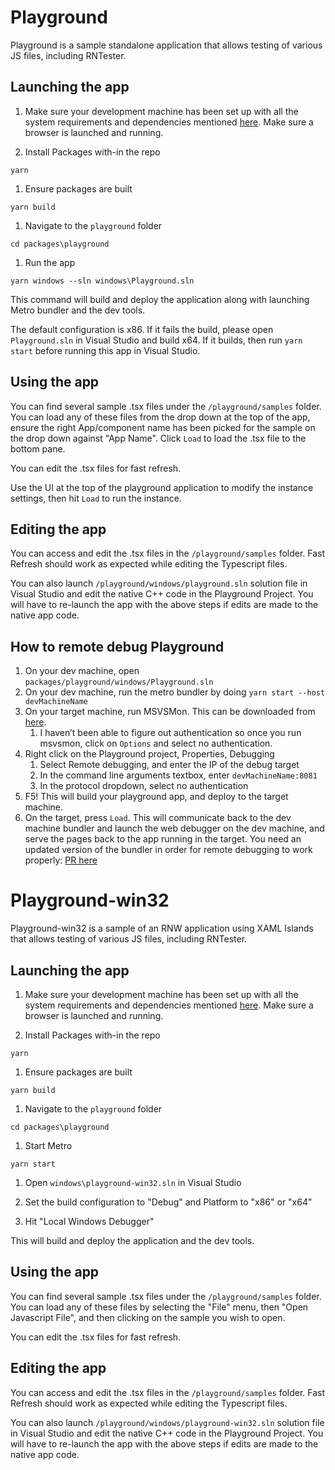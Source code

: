 # Playground

Playground is a sample standalone application that allows testing of various JS files, including RNTester.

## Launching the app

1. Make sure your development machine has been set up with all the system requirements and dependencies mentioned [here](https://microsoft.github.io/react-native-windows/docs/next/rnw-dependencies). Make sure a browser is launched and running.

1. Install Packages with-in the repo

`yarn`

1. Ensure packages are built

`yarn build`

1. Navigate to the `playground` folder

`cd packages\playground`

1. Run the app

`yarn windows --sln windows\Playground.sln`

This command will build and deploy the application along with launching Metro bundler and the dev tools.

The default configuration is x86. If it fails the build, please open `Playground.sln` in Visual Studio and build x64. If it builds, then run `yarn start` before running this app in Visual Studio.

## Using the app

You can find several sample .tsx files under the `/playground/samples` folder. You can load any of these files from the drop down at the top of the app, ensure the right App/component name has been picked for the sample on the drop down against "App Name". Click `Load` to load the .tsx file to the bottom pane.

You can edit the .tsx files for fast refresh.

Use the UI at the top of the playground application to modify the instance settings, then hit `Load` to run the instance.

## Editing the app

You can access and edit the .tsx files in the `/playground/samples` folder. Fast Refresh should work as expected while editing the Typescript files.

You can also launch `/playground/windows/playground.sln` solution file in Visual Studio and edit the native C++ code in the Playground Project. You will have to re-launch the app with the above steps if edits are made to the native app code.

## How to remote debug Playground

1. On your dev machine, open `packages/playground/windows/Playground.sln`
2. On your dev machine, run the metro bundler by doing `yarn start --host devMachineName`
3. On your target machine, run MSVSMon. This can be downloaded from [here](https://visualstudio.microsoft.com/downloads/#remote-tools-for-visual-studio-2019).
   1. I haven’t been able to figure out authentication so once you run msvsmon, click on `Options` and select no authentication.
4. Right click on the Playground project, Properties, Debugging
   1. Select Remote debugging, and enter the IP of the debug target
   2. In the command line arguments textbox, enter `devMachineName:8081`
   3. In the protocol dropdown, select no authentication
5. F5! This will build your playground app, and deploy to the target machine.
6. On the target, press `Load`. This will communicate back to the dev machine bundler and launch the web debugger on the dev machine, and serve the pages back to the app running in the target.
   You need an updated version of the bundler in order for remote debugging to work properly: [PR here](https://github.com/react-native-community/cli/pull/829)

# Playground-win32

Playground-win32 is a sample of an RNW application using XAML Islands that allows testing of various JS files, including RNTester.

## Launching the app

1. Make sure your development machine has been set up with all the system requirements and dependencies mentioned [here](https://microsoft.github.io/react-native-windows/docs/next/rnw-dependencies). Make sure a browser is launched and running.

1. Install Packages with-in the repo

`yarn`

1. Ensure packages are built

`yarn build`

1. Navigate to the `playground` folder

`cd packages\playground`

1. Start Metro

`yarn start`

1. Open `windows\playground-win32.sln` in Visual Studio

1. Set the build configuration to "Debug" and Platform to "x86" or "x64"

1. Hit "Local Windows Debugger"

This will build and deploy the application and the dev tools.

## Using the app

You can find several sample .tsx files under the `/playground/samples` folder. You can load any of these files by selecting the "File" menu, then "Open Javascript File", and then clicking on the sample you wish to open.

You can edit the .tsx files for fast refresh.

## Editing the app

You can access and edit the .tsx files in the `/playground/samples` folder. Fast Refresh should work as expected while editing the Typescript files.

You can also launch `/playground/windows/playground-win32.sln` solution file in Visual Studio and edit the native C++ code in the Playground Project. You will have to re-launch the app with the above steps if edits are made to the native app code.

